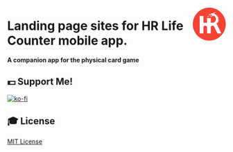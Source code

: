 <a href="https://jftechofficial.github.io/HR-life-counter-app/" ><img src="https://github.com/JFtechOfficial/HR-life-counter-app/blob/master/assets/icon_android.png" align="right"  width="15%" height="15%" /> </a>
# Landing page sites for HR Life Counter mobile app.
**A companion app for the physical card game**



<!-- <img src="https://emilbaehr.com/files/jayson1.png" width="440"> <img src="https://emilbaehr.com/files/slor1.png" width="440"> 

### Step 3: Add screenshot or video

#### Adding a screenshot
Upload a `.png` or `.jpg` of your app to the folder `assets/screenshot/`. The name does not matter. Be sure to delete the placeholder `yourscreenshot.png`.

#### Adding video
Upload your video to the folder `assets/videos/`. To have support for most browsers, you need to upload two files – one for Safari and one for Chrome/Firefox.

Video formats supported by Chrome and Firefox:
- `.webm`
- `.ogg`

Video formats supported by Safari:
- `.mp4`
- `.mov`

#### Resolutions
The videos and screenshots must have one of the following resolutions:
- 828x1792
- 1125x2436
- 1242x2688


## 🎁 Contributing
Please see [CONTRIBUTING](./CONTRIBUTING.md).
-->
## 💵 Support Me!
 [![ko-fi](https://www.ko-fi.com/img/donate_sm.png)](https://ko-fi.com/Y8Y0FW3V)

## 🎓 License
[MIT License](LICENSE)
